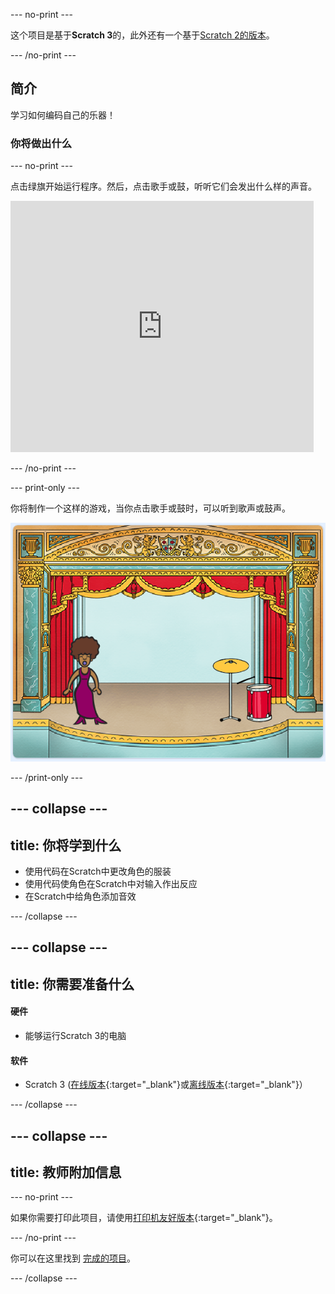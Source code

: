 --- no-print ---

这个项目是基于**Scratch 3**的，此外还有一个基于[Scratch 2的版本](https://projects.raspberrypi.org/zh-CN/projects/rock-band-scratch2)。

--- /no-print ---

## 简介

学习如何编码自己的乐器！

### 你将做出什么

--- no-print ---

点击绿旗开始运行程序。然后，点击歌手或鼓，听听它们会发出什么样的声音。

<div class="scratch-preview">
  <iframe allowtransparency="true" width="485" height="402" src="https://scratch.mit.edu/projects/embed/276872220/?autostart=false" frameborder="0" scrolling="no"></iframe>
</div>

--- /no-print ---

--- print-only ---

你将制作一个这样的游戏，当你点击歌手或鼓时，可以听到歌声或鼓声。

![游戏截图](images/demo.png)

--- /print-only ---

--- collapse ---
---
title: 你将学到什么
---

+ 使用代码在Scratch中更改角色的服装
+ 使用代码使角色在Scratch中对输入作出反应
+ 在Scratch中给角色添加音效

--- /collapse ---

--- collapse ---
---
title: 你需要准备什么
---

#### 硬件

+ 能够运行Scratch 3的电脑

#### 软件

+ Scratch 3 ([在线版本](http://rpf.io/scratchon){:target="_blank"}或[离线版本](http://rpf.io/scratchoff){:target="_blank"}）

--- /collapse ---

--- collapse ---
---
title: 教师附加信息
---

--- no-print ---

如果你需要打印此项目，请使用[打印机友好版本](https://projects.raspberrypi.org/zh-CN/projects/rock-band/print){:target="_blank"}。

--- /no-print ---

你可以在这里找到 [完成的项目](http://rpf.io/p/zh-CN/rock-band-get)。

--- /collapse ---